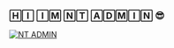 
### 🄷🄸 🄸🄼 🄽🅃 🄰🄳🄼🄸🄽 😎 

[![NT ADMIN](https://img.shields.io/badge/Channel-join-<COLOR>.svg)](https://github.com/NT-BOT-TE)
